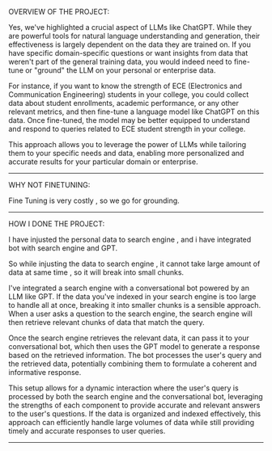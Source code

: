 OVERVIEW OF THE PROJECT:

Yes, we've highlighted a crucial aspect of LLMs like ChatGPT. While they are powerful tools for natural language understanding and generation, their effectiveness is largely dependent on the data they are trained on. If you have specific domain-specific questions or want insights from data that weren't part of the general training data, you would indeed need to fine-tune or "ground" the LLM on your personal or enterprise data.

For instance, if you want to know the strength of ECE (Electronics and Communication Engineering) students in your college, you could collect data about student enrollments, academic performance, or any other relevant metrics, and then fine-tune a language model like ChatGPT on this data. Once fine-tuned, the model may be better equipped to understand and respond to queries related to ECE student strength in your college.

This approach allows you to leverage the power of LLMs while tailoring them to your specific needs and data, enabling more personalized and accurate results for your particular domain or enterprise.

-----------------------------------------------------------------------------------------------------------------------------------------------------------------------------------------------------

WHY NOT FINETUNING:

Fine Tuning is very costly , so we go for grounding.

-------------------------------------------------------------------------------------------------------------------------------------------------------------------------------------------------------

HOW I DONE THE PROJECT:

I have injusted the personal data to search engine , and i have integrated bot with search engine and GPT.

So while injusting the data to search engine , it cannot take large amount of data at same time , so it will break into small chunks.

I've integrated a search engine with a conversational bot powered by an LLM like GPT. If the data you've indexed in your search engine is too large to handle all at once, breaking it into smaller chunks is a sensible approach. When a user asks a question to the search engine, the search engine will then retrieve relevant chunks of data that match the query.

Once the search engine retrieves the relevant data, it can pass it to your conversational bot, which then uses the GPT model to generate a response based on the retrieved information. The bot processes the user's query and the retrieved data, potentially combining them to formulate a coherent and informative response.

This setup allows for a dynamic interaction where the user's query is processed by both the search engine and the conversational bot, leveraging the strengths of each component to provide accurate and relevant answers to the user's questions. If the data is organized and indexed effectively, this approach can efficiently handle large volumes of data while still providing timely and accurate responses to user queries.

-------------------------------------------------------------------------------------------------------------------------------------------------------------------------------------------------------








